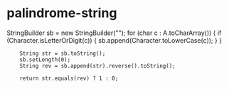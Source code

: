 # palindrome-string
StringBuilder sb = new StringBuilder("");
        for (char c : A.toCharArray()) {
            if (Character.isLetterOrDigit(c)) {
                sb.append(Character.toLowerCase(c));
            }
        }
        
        String str = sb.toString();
        sb.setLength(0);
        String rev = sb.append(str).reverse().toString();
        
        return str.equals(rev) ? 1 : 0;
